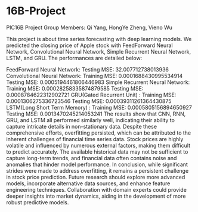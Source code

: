 # 16B-Project


PIC16B Project 
Group Members: Qi Yang, HongYe Zheng, Vieno Wu

This project is about time series forecasting with deep learning models. We predicted the closing price
of Apple stock with FeedForward Neural Network, Convolutional Neural Network, Simple Recurrent Neural Network, 
LSTM, and GRU. The performances are detailed below:

FeedForward Neural Network:       Testing MSE: 32.007712738013936
Convolutional Neural Network:     Training MSE: 0.0001688430995534914
                                  Testing MSE: 0.0005194461806446983
Simple Recurrent Neural Network: Training MSE: 0.00028258335874879585
                                  Testing MSE: 0.0008784622312902721
GRU(Gated Recurrent Unit) :      Training MSE: 0.0001306275336723546
                                  Testing MSE: 0.00039311261364430875
LSTM(Long Short Term Memory) :    Training MSE: 0.0005805156894650927
                                  Testing MSE: 0.0013470245214053241
The results show that CNN, RNN, GRU, and LSTM all performed similarly well, indicating their ability to capture intricate details in non-stationary data. 
Despite these comprehensive efforts, overfitting persisted, which can be attributed to the inherent challenges of financial time series data. Stock prices are highly volatile and influenced by numerous external factors, making them difficult to predict accurately. The available historical data may not be sufficient to capture long-term trends, and financial data often contains noise and anomalies that hinder model performance.  In conclusion, while significant strides were made to address overfitting, it remains a persistent challenge in stock price prediction. Future research should explore more advanced models, incorporate alternative data sources, and enhance feature engineering techniques. Collaboration with domain experts could provide deeper insights into market dynamics, aiding in the development of more robust predictive models.


 

                         
                            


